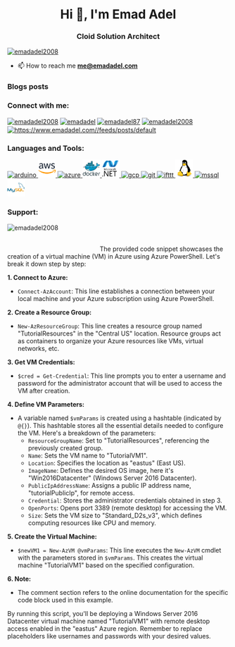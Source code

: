 <h1 align="center">Hi 👋, I'm Emad Adel</h1>
<h3 align="center">Cloid Solution Architect</h3>

<p align="left"> <a href="https://twitter.com/emadadel2008" target="blank"><img src="https://img.shields.io/twitter/follow/emadadel2008?logo=twitter&style=for-the-badge" alt="emadadel2008" /></a> </p>

- 📫 How to reach me **me@emadadel.com**

### Blogs posts
<!-- BLOG-POST-LIST:START -->
<!-- BLOG-POST-LIST:END -->

<h3 align="left">Connect with me:</h3>
<p align="left">
<a href="https://twitter.com/emadadel2008" target="blank"><img align="center" src="https://raw.githubusercontent.com/rahuldkjain/github-profile-readme-generator/master/src/images/icons/Social/twitter.svg" alt="emadadel2008" height="30" width="40" /></a>
<a href="https://linkedin.com/in/emadadel" target="blank"><img align="center" src="https://raw.githubusercontent.com/rahuldkjain/github-profile-readme-generator/master/src/images/icons/Social/linked-in-alt.svg" alt="emadadel" height="30" width="40" /></a>
<a href="https://fb.com/emadadel87" target="blank"><img align="center" src="https://raw.githubusercontent.com/rahuldkjain/github-profile-readme-generator/master/src/images/icons/Social/facebook.svg" alt="emadadel87" height="30" width="40" /></a>
<a href="https://www.youtube.com/c/emadadel2008" target="blank"><img align="center" src="https://raw.githubusercontent.com/rahuldkjain/github-profile-readme-generator/master/src/images/icons/Social/youtube.svg" alt="emadadel2008" height="30" width="40" /></a>
<a href="/https://www.emadadel.com//feeds/posts/default" target="blank"><img align="center" src="https://raw.githubusercontent.com/rahuldkjain/github-profile-readme-generator/master/src/images/icons/Social/rss.svg" alt="https://www.emadadel.com//feeds/posts/default" height="30" width="40" /></a>
</p>

<h3 align="left">Languages and Tools:</h3>
<p align="left"> <a href="https://www.arduino.cc/" target="_blank" rel="noreferrer"> <img src="https://cdn.worldvectorlogo.com/logos/arduino-1.svg" alt="arduino" width="40" height="40"/> </a> <a href="https://aws.amazon.com" target="_blank" rel="noreferrer"> <img src="https://raw.githubusercontent.com/devicons/devicon/master/icons/amazonwebservices/amazonwebservices-original-wordmark.svg" alt="aws" width="40" height="40"/> </a> <a href="https://azure.microsoft.com/en-in/" target="_blank" rel="noreferrer"> <img src="https://www.vectorlogo.zone/logos/microsoft_azure/microsoft_azure-icon.svg" alt="azure" width="40" height="40"/> </a> <a href="https://www.docker.com/" target="_blank" rel="noreferrer"> <img src="https://raw.githubusercontent.com/devicons/devicon/master/icons/docker/docker-original-wordmark.svg" alt="docker" width="40" height="40"/> </a> <a href="https://dotnet.microsoft.com/" target="_blank" rel="noreferrer"> <img src="https://raw.githubusercontent.com/devicons/devicon/master/icons/dot-net/dot-net-original-wordmark.svg" alt="dotnet" width="40" height="40"/> </a> <a href="https://cloud.google.com" target="_blank" rel="noreferrer"> <img src="https://www.vectorlogo.zone/logos/google_cloud/google_cloud-icon.svg" alt="gcp" width="40" height="40"/> </a> <a href="https://git-scm.com/" target="_blank" rel="noreferrer"> <img src="https://www.vectorlogo.zone/logos/git-scm/git-scm-icon.svg" alt="git" width="40" height="40"/> </a> <a href="https://ifttt.com/" target="_blank" rel="noreferrer"> <img src="https://www.vectorlogo.zone/logos/ifttt/ifttt-ar21.svg" alt="ifttt" width="40" height="40"/> </a> <a href="https://www.linux.org/" target="_blank" rel="noreferrer"> <img src="https://raw.githubusercontent.com/devicons/devicon/master/icons/linux/linux-original.svg" alt="linux" width="40" height="40"/> </a> <a href="https://www.microsoft.com/en-us/sql-server" target="_blank" rel="noreferrer"> <img src="https://www.svgrepo.com/show/303229/microsoft-sql-server-logo.svg" alt="mssql" width="40" height="40"/> </a> <a href="https://www.mysql.com/" target="_blank" rel="noreferrer"> <img src="https://raw.githubusercontent.com/devicons/devicon/master/icons/mysql/mysql-original-wordmark.svg" alt="mysql" width="40" height="40"/> </a> </p>


<h3 align="left">Support:</h3>
<p><a href="https://www.buymeacoffee.com/emadadel2008"> <img align="left" src="https://cdn.buymeacoffee.com/buttons/v2/default-yellow.png" height="50" width="210" alt="emadadel2008" /></a></p><br><br>

</p>
</p>
</p>
</p>

The provided code snippet showcases the creation of a virtual machine (VM) in Azure using Azure PowerShell. Let's break it down step by step:

**1. Connect to Azure:**

- `Connect-AzAccount`: This line establishes a connection between your local machine and your Azure subscription using Azure PowerShell.

**2. Create a Resource Group:**

- `New-AzResourceGroup`: This line creates a resource group named "TutorialResources" in the "Central US" location. Resource groups act as containers to organize your Azure resources like VMs, virtual networks, etc.

**3. Get VM Credentials:**

- `$cred = Get-Credential`: This line prompts you to enter a username and password for the administrator account that will be used to access the VM after creation.

**4. Define VM Parameters:**

- A variable named `$vmParams` is created using a hashtable (indicated by `@{}`). This hashtable stores all the essential details needed to configure the VM. Here's a breakdown of the parameters:
    - `ResourceGroupName`: Set to "TutorialResources", referencing the previously created group.
    - `Name`: Sets the VM name to "TutorialVM1".
    - `Location`: Specifies the location as "eastus" (East US).
    - `ImageName`: Defines the desired OS image, here it's "Win2016Datacenter" (Windows Server 2016 Datacenter).
    - `PublicIpAddressName`: Assigns a public IP address name, "tutorialPublicIp", for remote access.
    - `Credential`: Stores the administrator credentials obtained in step 3.
    - `OpenPorts`: Opens port 3389 (remote desktop) for accessing the VM.
    - `Size`: Sets the VM size to "Standard_D2s_v3", which defines computing resources like CPU and memory.

**5. Create the Virtual Machine:**

- `$newVM1 = New-AzVM @vmParams`: This line executes the `New-AzVM` cmdlet with the parameters stored in `$vmParams`. This creates the virtual machine "TutorialVM1" based on the specified configuration.

**6. Note:**

- The comment section refers to the online documentation for the specific code block used in this example. 

By running this script, you'll be deploying a Windows Server 2016 Datacenter virtual machine named "TutorialVM1" with remote desktop access enabled in the "eastus" Azure region. Remember to replace placeholders like usernames and passwords with your desired values.



